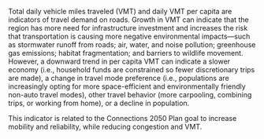 Total daily vehicle miles traveled (VMT) and daily VMT per capita are indicators of travel demand on roads.  Growth in VMT can indicate that the region has more need for infrastructure investment and increases the risk that transportation is causing more negative environmental impacts—such as stormwater runoff from roads; air, water, and noise pollution; greenhouse gas emissions; habitat fragmentation; and barriers to wildlife movement. However, a downward trend in per capita VMT can indicate a slower economy (i.e., household funds are constrained so fewer discretionary trips are made), a change in travel mode preference (i.e., populations are increasingly opting for more space-efficient and environmentally friendly non-auto travel modes), other travel behavior (more carpooling, combining trips, or working from home), or a decline in population. 

This indicator is related to the Connections 2050 Plan goal to increase mobility and reliability, while reducing congestion and VMT. 